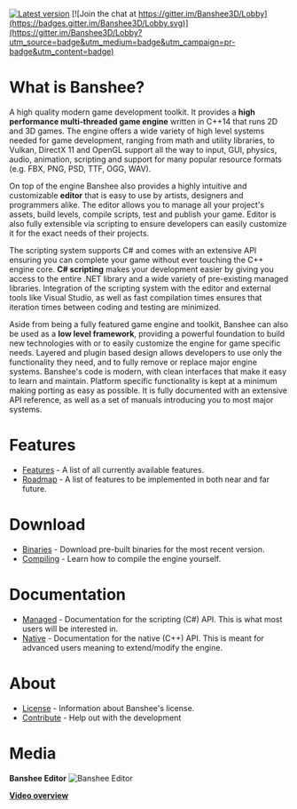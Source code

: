 [![Latest version](https://img.shields.io/badge/latest-v0.4--dev-red.svg)](https://img.shields.io/badge/latest-v0.4--dev-red.svg) [![Join the chat at https://gitter.im/Banshee3D/Lobby](https://badges.gitter.im/Banshee3D/Lobby.svg)](https://gitter.im/Banshee3D/Lobby?utm_source=badge&utm_medium=badge&utm_campaign=pr-badge&utm_content=badge)

# What is Banshee? 
A high quality modern game development toolkit. It provides a **high performance multi-threaded game engine** written in C++14 that runs 2D and 3D games. The engine offers a wide variety of high level systems needed for game development, ranging from math and utility libraries, to Vulkan, DirectX 11 and OpenGL support all the way to input, GUI, physics, audio, animation, scripting and support for many popular resource formats (e.g. FBX, PNG, PSD, TTF, OGG, WAV).

On top of the engine Banshee also provides a highly intuitive and customizable **editor** that is easy to use by artists, designers and programmers alike. The editor allows you to manage all your project's assets, build levels, compile scripts, test and publish your game. Editor is also fully extensible via scripting to ensure developers can easily customize it for the exact needs of their projects.

The scripting system supports C# and comes with an extensive API ensuring you can complete your game without ever touching the C++ engine core. **C# scripting** makes your development easier by giving you access to the entire .NET library and a wide variety of pre-existing managed libraries. Integration of the scripting system with the editor and external tools like Visual Studio, as well as fast compilation times ensures that iteration times between coding and testing are minimized.

Aside from being a fully featured game engine and toolkit, Banshee can also be used as a **low level framework**, providing a powerful foundation to build new technologies with or to easily customize the engine for game specific needs. Layered and plugin based design allows developers to use only the functionality they need, and to fully remove or replace major engine systems. Banshee's code is modern, with clean interfaces that make it easy to learn and maintain. Platform specific functionality is kept at a minimum making porting as easy as possible. It is fully documented with an extensive API reference, as well as a set of manuals introducing you to most major systems.

# Features
* [Features](https://github.com/BearishSun/BansheeEngine/blob/master/Documentation/GitHub/features.md) - A list of all currently available features.
* [Roadmap](https://github.com/BearishSun/BansheeEngine/blob/master/Documentation/GitHub/roadmap.md) - A list of features to be implemented in both near and far future. 

# Download
* [Binaries](https://github.com/BearishSun/BansheeEngine/blob/master/Documentation/GitHub/install.md) - Download pre-built binaries for the most recent version.
* [Compiling](https://github.com/BearishSun/BansheeEngine/blob/master/Documentation/GitHub/compiling.md) - Learn how to compile the engine yourself.

# Documentation
* [Managed](http://docs.banshee3d.com/Managed/index.html) - Documentation for the scripting (C#) API. This is what most users will be interested in.
* [Native](http://docs.banshee3d.com/Native/index.html) - Documentation for the native (C++) API. This is meant for advanced users meaning to extend/modify the engine.

# About
* [License](https://github.com/BearishSun/BansheeEngine/blob/master/Documentation/GitHub/license.md) - Information about Banshee's license.
* [Contribute](http://www.banshee3d.com/contribute) - Help out with the development

# Media
**Banshee Editor**
![Banshee Editor](http://bearishsun.thalassa.feralhosting.com/BansheeEditor.png "Banshee Editor")

[**Video overview**](https://youtu.be/WJsYOyCXGEU)
